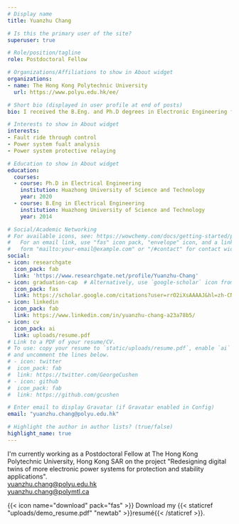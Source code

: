 ```yaml
---
# Display name
title: Yuanzhu Chang

# Is this the primary user of the site?
superuser: true

# Role/position/tagline
role: Postdoctoral Fellow

# Organizations/Affiliations to show in About widget
organizations:
- name: The Hong Kong Polytechnic University
  url: https://www.polyu.edu.hk/ee/

# Short bio (displayed in user profile at end of posts)
bio: I received the B.Eng. and Ph.D degrees in Electronic Engineering from State Key Laboratory of Advanced Electromagnetic and Technology, Huazhong University of Science and Technology, China, in 2014 and 2020. Since 2020, I worked as a Postdoctoral Fellow at Polytechnique Montreal, University of Montreal, Quebec, Canada. I am currently a Postdoctoral Fellow at The Hong Kong Polytechnic University.

# Interests to show in About widget
interests:
- Fault ride through control
- Power system fualt analysis
- Power system protective relaying

# Education to show in About widget
education:
  courses:
  - course: Ph.D in Electrical Engineering
    institution: Huazhong University of Science and Technology
    year: 2020
  - course: B.Eng in Electrical Engineering
    institution: Huazhong University of Science and Technology
    year: 2014

# Social/Academic Networking
# For available icons, see: https://wowchemy.com/docs/getting-started/page-builder/#icons
#   For an email link, use "fas" icon pack, "envelope" icon, and a link in the
#   form "mailto:your-email@example.com" or "/#contact" for contact widget.
social:
- icon: researchgate
  icon_pack: fab
  link: 'https://www.researchgate.net/profile/Yuanzhu-Chang'
- icon: graduation-cap  # Alternatively, use `google-scholar` icon from `ai` icon pack
  icon_pack: fas
  link: https://scholar.google.com/citations?user=rrO2iXsAAAAJ&hl=zh-CN&oi=ao
- icon: linkedin
  icon_pack: fab
  link: https://www.linkedin.com/in/yuanzhu-chang-a23a78b5/
- icon: cv
  icon_pack: ai
  link: uploads/resume.pdf
# Link to a PDF of your resume/CV.
# To use: copy your resume to `static/uploads/resume.pdf`, enable `ai` icons in `params.toml`, 
# and uncomment the lines below.
# - icon: twitter
#  icon_pack: fab
#  link: https://twitter.com/GeorgeCushen
# - icon: github
#  icon_pack: fab
#  link: https://github.com/gcushen

# Enter email to display Gravatar (if Gravatar enabled in Config)
email: "yuanzhu.chang@polyu.edu.hk"

# Highlight the author in author lists? (true/false)
highlight_name: true
---
```


I'm currently working as a Postdoctoral Fellow at The Hong Kong Polytechnic University, Hong Kong SAR on the project "Redesigning digital twins of more electronic power systems for protection and stability applications".<br>
yuanzhu.chang@polyu.edu.hk <br>
yuanzhu.chang@polymtl.ca

{{< icon name="download" pack="fas" >}} Download my {{< staticref "uploads/demo_resume.pdf" "newtab" >}}resumé{{< /staticref >}}.
